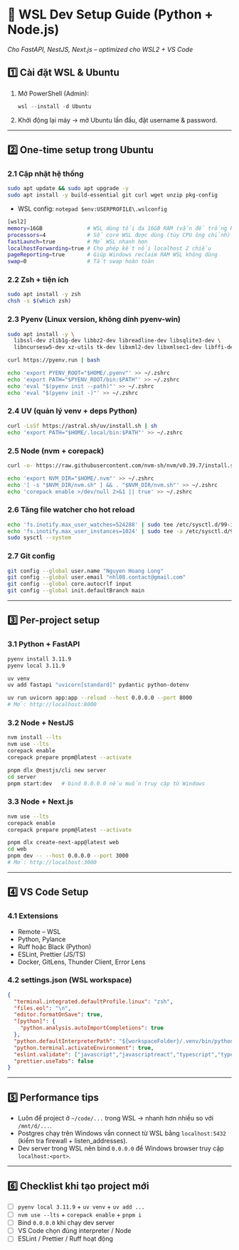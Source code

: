 # 🚀 WSL Dev Setup Guide (Python + Node.js)  
_Cho FastAPI, NestJS, Next.js – optimized cho WSL2 + VS Code_

## 1️⃣ Cài đặt WSL & Ubuntu
1. Mở PowerShell (Admin):
   ```powershell
   wsl --install -d Ubuntu
   ```

2. Khởi động lại máy → mở Ubuntu lần đầu, đặt username & password.

---

## 2️⃣ One-time setup trong Ubuntu

### 2.1 Cập nhật hệ thống

```bash
sudo apt update && sudo apt upgrade -y
sudo apt install -y build-essential git curl wget unzip pkg-config
```
- WSL config: `notepad $env:USERPROFILE\.wslconfig`
```bash
[wsl2]
memory=16GB              # WSL dùng tối đa 16GB RAM (vẫn để trống RAM cho Windows)
processors=4             # Số core WSL được dùng (tùy CPU ông chỉnh)
fastLaunch=true          # Mở WSL nhanh hơn
localhostForwarding=true # Cho phép kết nối localhost 2 chiều
pageReporting=true       # Giúp Windows reclaim RAM WSL không dùng
swap=0                   # Tắt swap hoàn toàn
```

### 2.2 Zsh + tiện ích

```bash
sudo apt install -y zsh
chsh -s $(which zsh)
```

### 2.3 Pyenv (Linux version, không dính pyenv-win)

```bash
sudo apt install -y \
  libssl-dev zlib1g-dev libbz2-dev libreadline-dev libsqlite3-dev \
  libncursesw5-dev xz-utils tk-dev libxml2-dev libxmlsec1-dev libffi-dev liblzma-dev

curl https://pyenv.run | bash

echo 'export PYENV_ROOT="$HOME/.pyenv"' >> ~/.zshrc
echo 'export PATH="$PYENV_ROOT/bin:$PATH"' >> ~/.zshrc
echo 'eval "$(pyenv init --path)"' >> ~/.zshrc
echo 'eval "$(pyenv init -)"' >> ~/.zshrc
```

### 2.4 UV (quản lý venv + deps Python)

```bash
curl -LsSf https://astral.sh/uv/install.sh | sh
echo 'export PATH="$HOME/.local/bin:$PATH"' >> ~/.zshrc
```

### 2.5 Node (nvm + corepack)

```bash
curl -o- https://raw.githubusercontent.com/nvm-sh/nvm/v0.39.7/install.sh | bash

echo 'export NVM_DIR="$HOME/.nvm"' >> ~/.zshrc
echo '[ -s "$NVM_DIR/nvm.sh" ] && . "$NVM_DIR/nvm.sh"' >> ~/.zshrc
echo 'corepack enable >/dev/null 2>&1 || true' >> ~/.zshrc
```

### 2.6 Tăng file watcher cho hot reload

```bash
echo 'fs.inotify.max_user_watches=524288' | sudo tee /etc/sysctl.d/99-inotify.conf
echo 'fs.inotify.max_user_instances=1024' | sudo tee -a /etc/sysctl.d/99-inotify.conf
sudo sysctl --system
```

### 2.7 Git config

```bash
git config --global user.name "Nguyen Hoang Long"
git config --global user.email "nhl08.contact@gmail.com"
git config --global core.autocrlf input
git config --global init.defaultBranch main
```

---

## 3️⃣ Per-project setup

### 3.1 Python + FastAPI

```bash
pyenv install 3.11.9
pyenv local 3.11.9

uv venv
uv add fastapi "uvicorn[standard]" pydantic python-dotenv

uv run uvicorn app:app --reload --host 0.0.0.0 --port 8000
# Mở: http://localhost:8000
```

### 3.2 Node + NestJS

```bash
nvm install --lts
nvm use --lts
corepack enable
corepack prepare pnpm@latest --activate

pnpm dlx @nestjs/cli new server
cd server
pnpm start:dev   # bind 0.0.0.0 nếu muốn truy cập từ Windows
```

### 3.3 Node + Next.js

```bash
nvm use --lts
corepack enable
corepack prepare pnpm@latest --activate

pnpm dlx create-next-app@latest web
cd web
pnpm dev -- --host 0.0.0.0 --port 3000
# Mở: http://localhost:3000
```

---

## 4️⃣ VS Code Setup

### 4.1 Extensions

* Remote – WSL
* Python, Pylance
* Ruff hoặc Black (Python)
* ESLint, Prettier (JS/TS)
* Docker, GitLens, Thunder Client, Error Lens

### 4.2 settings.json (WSL workspace)

```json
{
  "terminal.integrated.defaultProfile.linux": "zsh",
  "files.eol": "\n",
  "editor.formatOnSave": true,
  "[python]": {
    "python.analysis.autoImportCompletions": true
  },
  "python.defaultInterpreterPath": "${workspaceFolder}/.venv/bin/python",
  "python.terminal.activateEnvironment": true,
  "eslint.validate": ["javascript","javascriptreact","typescript","typescriptreact"],
  "prettier.useTabs": false
}
```

---

## 5️⃣ Performance tips

* Luôn để project ở `~/code/...` trong WSL → nhanh hơn nhiều so với `/mnt/d/...`.
* Postgres chạy trên Windows vẫn connect từ WSL bằng `localhost:5432` (kiểm tra firewall + listen\_addresses).
* Dev server trong WSL nên bind `0.0.0.0` để Windows browser truy cập `localhost:<port>`.

---

## 6️⃣ Checklist khi tạo project mới

* [ ] `pyenv local 3.11.9` + `uv venv` + `uv add ...`
* [ ] `nvm use --lts` + `corepack enable` + `pnpm i`
* [ ] Bind `0.0.0.0` khi chạy dev server
* [ ] VS Code chọn đúng interpreter / Node
* [ ] ESLint / Prettier / Ruff hoạt động
